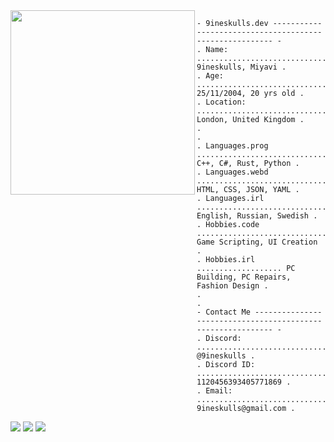 <img align="left" src="https://github.com/user-attachments/assets/a81991a0-3471-48b8-8a98-d6b2bbbfa563" height="295" width="295"/> 

```
- 9ineskulls.dev -------------------------------------------------------- -
. Name: .............................................. 9ineskulls, Miyavi .
. Age: ........................................... 25/11/2004, 20 yrs old .
. Location: ...................................... London, United Kingdom .
.                                                                         .
. Languages.prog .................................. C++, C#, Rust, Python .
. Languages.webd .................................. HTML, CSS, JSON, YAML .
. Languages.irl ............................... English, Russian, Swedish .
. Hobbies.code .............................. Game Scripting, UI Creation .
. Hobbies.irl ................... PC Building, PC Repairs, Fashion Design .
.                                                                         .
- Contact Me ------------------------------------------------------------ -
. Discord: .................................................. @9ineskulls .
. Discord ID: ....................................... 1120456393405771869 .
. Email: ........................................... 9ineskulls@gmail.com .
```

<div align="left">
  <a href="discord.com/users/1120456393405771869"><img src="https://img.shields.io/badge/Discord-D14836?style=for-the-badge&logo=discord&logoColor=black&color=white" /></a>
  <a href="9ineskulls@gmail.com"><img src="https://img.shields.io/badge/Gmail-D14836?style=for-the-badge&logo=gmail&logoColor=black&color=white" /></a>
  <a href="github.com/9ineskulls"><img src="https://img.shields.io/badge/Github-D14836?style=for-the-badge&logo=github&logoColor=black&color=white" /></a>

